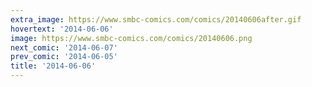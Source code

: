 ```yaml
---
extra_image: https://www.smbc-comics.com/comics/20140606after.gif
hovertext: '2014-06-06'
image: https://www.smbc-comics.com/comics/20140606.png
next_comic: '2014-06-07'
prev_comic: '2014-06-05'
title: '2014-06-06'
---
```


